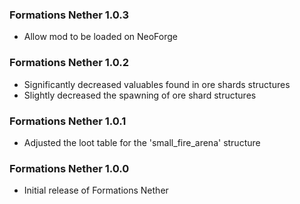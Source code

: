 ### Formations Nether 1.0.3
- Allow mod to be loaded on NeoForge

### Formations Nether 1.0.2
- Significantly decreased valuables found in ore shards structures
- Slightly decreased the spawning of ore shard structures

### Formations Nether 1.0.1
- Adjusted the loot table for the 'small_fire_arena' structure

### Formations Nether 1.0.0
- Initial release of Formations Nether
